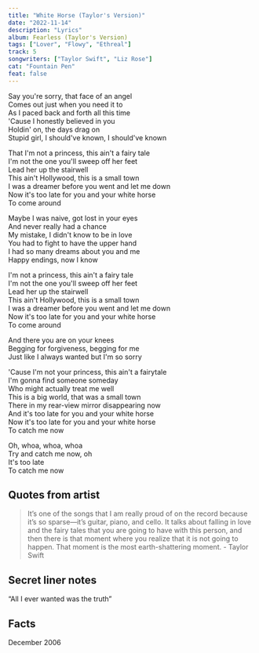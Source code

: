 ```yaml
---
title: "White Horse (Taylor's Version)"
date: "2022-11-14"
description: "Lyrics"
album: Fearless (Taylor's Version)
tags: ["Lover", "Flowy", "Ethreal"]
track: 5
songwriters: ["Taylor Swift", "Liz Rose"]
cat: "Fountain Pen"
feat: false
---
```


<p className="verse-one">
Say you're sorry, that face of an angel <br />
Comes out just when you need it to <br />
As I paced back and forth all this time <br />
'Cause I honestly believed in you <br />
Holdin' on, the days drag on <br />
Stupid girl, I should've known, I should've known <br />
</p>
<p className="chorus">
That I'm not a princess, this ain't a fairy tale <br />
I'm not the one you'll sweep off her feet <br />
Lead her up the stairwell <br />
This ain't Hollywood, this is a small town <br />
I was a dreamer before you went and let me down <br />
Now it's too late for you and your white horse <br />
To come around <br />
</p>
<p className="verse-two">
Maybe I was naive, got lost in your eyes <br />
And never really had a chance <br />
My mistake, I didn't know to be in love <br />
You had to fight to have the upper hand <br />
I had so many dreams about you and me <br />
Happy endings, now I know <br />
</p>
<p className="chorus">
I'm not a princess, this ain't a fairy tale <br />
I'm not the one you'll sweep off her feet <br />
Lead her up the stairwell <br />
This ain't Hollywood, this is a small town <br />
I was a dreamer before you went and let me down <br />
Now it's too late for you and your white horse <br />
To come around <br />
</p>
<p className="bridge">
And there you are on your knees <br />
Begging for forgiveness, begging for me <br />
Just like I always wanted but I'm so sorry <br />
</p>
<p className="chorus">
'Cause I'm not your princess, this ain't a fairytale <br />
I'm gonna find someone someday <br />
Who might actually treat me well <br />
This is a big world, that was a small town <br />
There in my rear-view mirror disappearing now <br />
And it's too late for you and your white horse <br />
Now it's too late for you and your white horse <br />
To catch me now <br />
</p>
<p className="outro">
Oh, whoa, whoa, whoa <br />
Try and catch me now, oh <br />
It's too late <br />
To catch me now <br />
</p>

## Quotes from artist

<blockquote>
It’s one of the songs that I am really proud of on the record because it’s so sparse—it’s guitar, piano, and cello. It talks about falling in love and the fairy tales that you are going to have with this person, and then there is that moment where you realize that it is not going to happen. That moment is the most earth-shattering moment. - Taylor Swift
</blockquote>

## Secret liner notes

“All I ever wanted was the truth”

## Facts

December 2006
